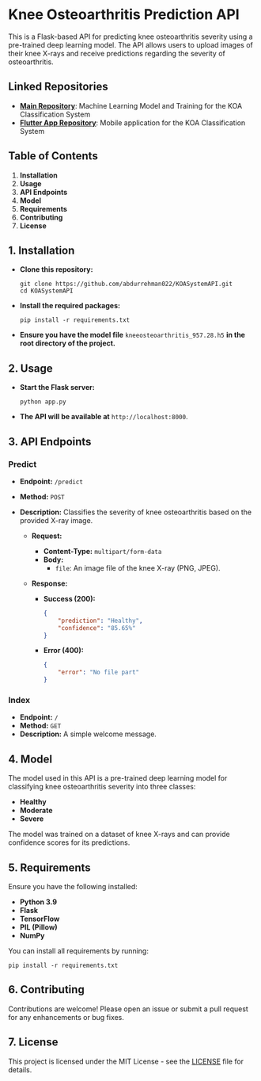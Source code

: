 # Knee Osteoarthritis Prediction API

This is a Flask-based API for predicting knee osteoarthritis severity using a pre-trained deep learning model. The API allows users to upload images of their knee X-rays and receive predictions regarding the severity of osteoarthritis.

## Linked Repositories
- **[Main Repository](https://github.com/abdurrehman022/KOASystem)**: Machine Learning Model and Training for the KOA Classification System
- **[Flutter App Repository](https://github.com/sohaibkhan209/KOASystemFlutter)**: Mobile application for the KOA Classification System

## Table of Contents

1. **Installation**
2. **Usage**
3. **API Endpoints**
4. **Model**
5. **Requirements**
6. **Contributing**
7. **License**

## 1. Installation

- **Clone this repository:**
  
  ```
  git clone https://github.com/abdurrehman022/KOASystemAPI.git
  cd KOASystemAPI
  ```

- **Install the required packages:**
  
  ```
  pip install -r requirements.txt
  ```

- **Ensure you have the model file** `kneeosteoarthritis_957.28.h5` **in the root directory of the project.**

## 2. Usage

- **Start the Flask server:**
  
  ```
  python app.py
  ```

- **The API will be available at** `http://localhost:8000`.

## 3. API Endpoints

### Predict

- **Endpoint:** `/predict`
- **Method:** `POST`
- **Description:** Classifies the severity of knee osteoarthritis based on the provided X-ray image.
  
  - **Request:**
    - **Content-Type:** `multipart/form-data`
    - **Body:** 
      - `file`: An image file of the knee X-ray (PNG, JPEG).
  
  - **Response:**
    - **Success (200):**
      ```json
      {
          "prediction": "Healthy",
          "confidence": "85.65%"
      }
      ```
    - **Error (400):**
      ```json
      {
          "error": "No file part"
      }
      ```

### Index

- **Endpoint:** `/`
- **Method:** `GET`
- **Description:** A simple welcome message.

## 4. Model

The model used in this API is a pre-trained deep learning model for classifying knee osteoarthritis severity into three classes: 
- **Healthy**
- **Moderate**
- **Severe**

The model was trained on a dataset of knee X-rays and can provide confidence scores for its predictions.

## 5. Requirements

Ensure you have the following installed:

- **Python 3.9**
- **Flask**
- **TensorFlow**
- **PIL (Pillow)**
- **NumPy**

You can install all requirements by running:
  
```
pip install -r requirements.txt
```

## 6. Contributing

Contributions are welcome! Please open an issue or submit a pull request for any enhancements or bug fixes.


## 7. License

This project is licensed under the MIT License - see the [LICENSE](LICENSE) file for details.
